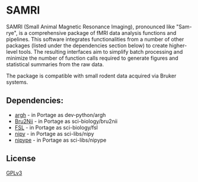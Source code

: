 # SAMRI

SAMRI (Small Animal Magnetic Resonance Imaging), pronounced like "Sam-rye", is a comprehensive package of fMRI data analysis functions and pipelines.
This software integrates functionalities from a number of other packages (listed under the dependencies section below) to create higher-level tools.
The resulting interfaces aim to simplify batch processing and minimize the number of function calls required to generate figures and statistical summaries from the raw data.

The package is compatible with small rodent data acquired via Bruker systems.

## Dependencies:

* [argh](https://github.com/neithere/argh) - in Portage as dev-python/argh
* [Bru2Nii](https://github.com/neurolabusc/Bru2Nii) - in Portage as sci-biology/bru2nii
* [FSL](http://fsl.fmrib.ox.ac.uk/fsl/fslwiki/) - in Portage as sci-biology/fsl
* [nipy](https://github.com/nipy/nipy) - in Portage as sci-libs/nipy
* [nipype](https://github.com/nipy/nipype) - in Portage as sci-libs/nipype

## License
[GPLv3](http://www.gnu.org/licenses/gpl-3.0.en.html)
